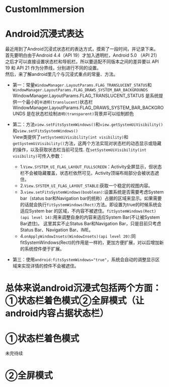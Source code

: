 # CustomImmersion
# Android沉浸式表达<br>
最近用到了Android沉浸式状态栏的表达方式，摸索了一段时间，并记录下来。<br>
首先要明白由于Android 4.4（API 19）才加入透明栏，Android 5.0 （API 21）之后才可以直接设置状态栏和导航栏。所以要适配不同版本之间的差异要以
API 19 和 API 21 作为分界线，分别进行不同的设置。<br>
然后，来了解android里几个与沉浸式重点的常量、方法。<br>

* 第一：常量`WindowManager.LayoutParams.FLAG_TRANSLUCENT_STATUS`和`WindowManager.LayoutParams.FLAG_DRAWS_SYSTEM_BAR_BACKGROUNDS`
WindowManager.LayoutParams.FLAG_TRANSLUCENT_STATUS 是系统提供一个最小的`半透明(translucent)`状态栏<br>
WindowManager.LayoutParams.FLAG_DRAWS_SYSTEM_BAR_BACKGROUNDS 是在状态栏绘制`透明(transparent)`背景并可以绘制颜色<br>

* 第二：方法`view.setFitsSystemWindows()`和`view.getSystemUiVisibility()`和`view.setFitsSystemWindows()`<br>
View类提供了`setSystemUiVisibility(int visibility)`和`getSystemUiVisibility()`方法，这两个方法实现对状态栏的动态显示或隐藏的操作，以及获取状态栏当前可见性.
在`setSystemUiVisibility(int visibility)`可传入参数：<br>
  * 1.`View.SYSTEM_UI_FLAG_LAYOUT_FULLSCREEN`：Activity全屏显示，但状态栏不会被隐藏覆盖，状态栏依然可见，Activity顶端布局部分会被状态遮住。<br>
  * 2.`View.SYSTEM_UI_FLAG_LAYOUT_STABLE`:获取一个稳定的视图内容。<br>
  * 3.`view.setFitsSystemWindows(booblean)`:设置系统是否需要考虑System bar（status bar和Navigation bar的统称）占据的区域来显示。如果需要的话就会执行`fitSystemWindows(Rect)`方法。即设置为true的时候系统会适应System bar 的区域，不内容不被遮住。`fitSystemWindows(Rect)(api level 14)`:用来调整自身的内容来适应System Bar(不让被System Bar遮住)。 这里其实不止Status Bar和Navigation Bar，只是目前只考虑Status Bar、Navigation Bar、IME。 <br>
  * 4.`onApplyWindowInsets(WindowInsets)(api level 20)`:同fitSystemWindows(Rect)的作用是一样的，更加方便扩展，对以后增加新的系统控件便于扩展。

* 第三：使用`android:fitsSystemWindows="true"`，系统会自动的调整显示区域来实现详情的控件不会被遮住。<br>

# 总体来说android沉浸式包括两个方面：①状态栏着色模式②全屏模式（让android内容占据状态栏）<br>

# ①状态栏着色模式
未完待续
# ②全屏模式
